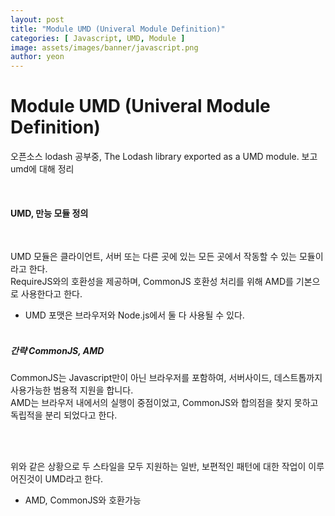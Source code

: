 ```yaml
---
layout: post
title: "Module UMD (Univeral Module Definition)" 
categories: [ Javascript, UMD, Module ]
image: assets/images/banner/javascript.png
author: yeon
---
```


# Module UMD (Univeral Module Definition)
오픈소스 lodash 공부중, The Lodash library exported as a UMD module. 보고 umd에 대해 정리


<br>

#### UMD, 만능 모듈 정의

<br>

UMD 모듈은 클라이언트, 서버 또는 다른 곳에 있는 모든 곳에서 작동할 수 있는 모듈이라고 한다. <br>
RequireJS와의 호환성을 제공하며, CommonJS 호환성 처리를 위해 AMD를 기본으로 사용한다고 한다. <br>
- UMD 포맷은 브라우저와 Node.js에서 둘 다 사용될 수 있다.
<br><br>

##### 간략 CommonJS, AMD
CommonJS는 Javascript만이 아닌 브라우저를 포함하여, 서버사이드, 데스트톱까지 사용가능한 범용적 지원을 합니다. <br>
AMD는 브라우저 내에서의 실행이 중점이었고, CommonJS와 합의점을 찾지 못하고 독립적을 분리 되었다고 한다. <br>

<br><br>

위와 같은 상황으로 두 스타일을 모두 지원하는 일반, 보편적인 패턴에 대한 작업이 이루어진것이 UMD라고 한다.
- AMD, CommonJS와 호환가능

<br><br><br>